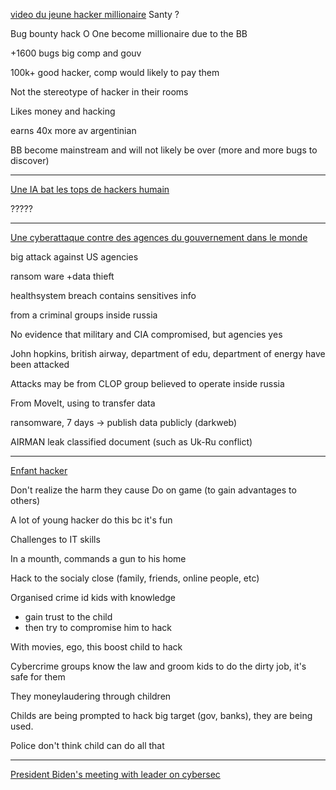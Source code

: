 [video du jeune hacker millionaire](https://www.youtube.com/watch?v=J4ElhxkLUk8&t=24s)
Santy ?

Bug bounty hack O One
become millionaire due to the BB

+1600 bugs
big comp and gouv

100k+ good hacker, comp would likely to pay them

Not the stereotype of hacker in their rooms

Likes money and hacking

earns 40x more av argentinian

BB become mainstream and will not likely be over (more and more bugs to discover)

___
[Une IA bat les tops de hackers humain](https://www.youtube.com/watch?v=N_gnwzLA7Sk)

?????
____
[Une cyberattaque contre des agences du gouvernement dans le monde](https://www.youtube.com/watch?v=Rg0lvX5bp1c)

big attack against US agencies

ransom ware  +data thieft

healthsystem breach contains sensitives info

from a criminal groups inside russia

No evidence that military and CIA compromised, but agencies yes

John hopkins, british airway, department of edu, department of energy have been attacked

Attacks may be from CLOP group believed to operate inside russia

From MoveIt, using to transfer data

ransomware, 7 days -> publish data publicly (darkweb)

AIRMAN leak classified document (such as Uk-Ru conflict)

____
[Enfant hacker](https://www.youtube.com/watch?v=n73PjGWaJi4)

Don't realize the harm they cause
Do on game (to gain advantages to others)

A lot of young hacker do this bc it's fun

Challenges to IT skills

In a mounth, commands a gun to his home

Hack to the socialy close (family, friends, online people, etc)


Organised crime id kids with knowledge
- gain trust to the child
- then try to compromise him to hack

With movies, ego, this boost child to hack

Cybercrime groups know the law and groom kids to do the dirty job, it's safe for them

They moneylaudering through children

Childs are being prompted to hack big target (gov, banks), they are being used.

Police don't think child can do all that

___
[President Biden's meeting with leader on cybersec](https://www.youtube.com/watch?v=64I7irfkIVs&t=6s)

